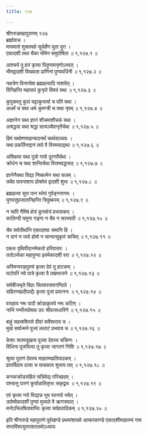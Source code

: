 ```yaml
---
title: १२७

---
```

श्रीगरुडमहापुराणम् १२७  
ब्रह्मोवाच ।  
माघमासे शुक्लपक्षे सूर्यर्क्षेण युता पुरा ।  
एकादशी तथा चैका भीमेन समुपोषिता ॥ १,१२७.१ ॥  
  
आश्चर्य तु व्रतं कृत्वा पितॄणामनृणोऽभवत् ।  
भीमद्वादशी विख्याता प्राणिनां पुण्यवर्धिनी ॥ १,१२७.२ ॥  
  
नक्षत्रेण विनाप्येषा ब्रह्महत्यादि नाशयेत् ।  
विनिहन्ति महापापं कुनृपो विषयं यथा ॥ १,१२७.३ ॥  
  
कुपुत्त्रस्तु कुलं यद्वत्कुभार्या च पतिं यथा ।  
अधर्मं च यथा धर्मः कुमन्त्री च यथा नृपम् ॥ १,१२७.४ ॥  
  
अज्ञानेन यथा ज्ञानं शौचमाशौचकं यथा ।  
अश्रद्धया यथा श्रद्धा सत्यञ्चैवानृतैर्यथा ॥ १,१२७.५ ॥  
  
हिमं यथोष्णमाहन्यादनर्थं चार्थसञ्चयः ।  
यथा प्रकर्तिनाद्दानं तपो वै विस्मयाद्यथा ॥ १,१२७.६ ॥  
  
अशिक्षया यथा पुत्रो गावो दूरगतैर्यथा ।  
क्रोधेन च यथा शान्तिर्यथा वित्तमवद्धनात् ॥ १,१२७.७ ॥  
  
ज्ञानेनैयथा विद्या निष्कामेन यथा फलम् ।  
तथैव पापनाशाय प्रोक्तेयं द्वादशी शुभा ॥ १,१२७.८ ॥  
  
ब्रह्महत्या सुरा पान स्तेयं गुर्वङ्गनागमः ।  
युगपत्तुप्रजातानिहन्ति त्रिपुष्करम् ॥ १,१२७.९ ॥  
  
न चापि नैमिषं क्षेत्रं कुरुक्षेत्रं प्रभासकम् ।  
कालिन्दी यमुना गङ्गा न चैव न सरस्वती ॥ १,१२७.१० ॥  
  
चैव सर्वतीर्थानि एकादश्याः समानि हि ।  
न दानं न जपो होमो न चान्यत्सुकृतं क्रचित् ॥ १,१२७.११ ॥  
  
एकतः पृथिवीदानमेकतो हरिवासरः ।  
ततोऽप्येका महापुण्या इयमेकादशी वरा ॥ १,१२७.१२ ॥  
  
अस्मिन्वराहपुरुषं कृत्वा देवं तु हाटकम् ।  
घटोपरि नवे पात्रे कृत्वा वै ताम्रभाजने ॥ १,१२७.१३ ॥  
  
सर्वबीजभृते विप्राः सितवस्त्रावगण्ठिते ।  
सहिरण्यप्रदीपाद्यैः कृत्वा पूजां प्रयत्ननः ॥ १,१२७.१४ ॥  
  
वराहाय नमः पादौ क्रोडाकृतये नमः कटिम् ।  
नाभिं गम्भीरघोषया उरः श्रीवत्सधारिणे ॥ १,१२७.१५ ॥  
  
बाहुं सहस्रशिरसे ग्रीवां सर्वेश्वराय च ।  
मुखं सर्वात्मने पूज्यं ललाटं प्रभवाय च ॥ १,१२७.१६ ॥  
  
केशाः शतमयूखाय पूज्या देवस्य चक्रिणः ।  
विधिना पूजयित्वा तु कृत्वा जागरणं निशि ॥ १,१२७.१७ ॥  
  
श्रुत्वा पुराणं देवस्य माहात्म्यप्रतिपादकम् ।  
प्रातर्विप्राय दत्त्वा च याचकाय शुभाय तत् ॥ १,१२७.१८ ॥  
  
कनकक्रोडसहितं सन्निवेद्य परिच्छदम् ।  
पश्चात्तु पारणं कुर्यान्नातितृप्तः सकृद्व्रतः ॥ १,१२७.१९ ॥  
  
एवं कृत्वा नरो विद्यान्न भूय स्तनपो भवेत् ।  
उपोष्यैकादशीं पुण्यां मुच्यते वै ऋणत्रयात् ।  
मनोऽभिलषितावाप्तिः कृत्वा सर्वव्रतादिकम् ॥ १,१२७.२० ॥  
  
इति श्रीगारुडे महापुराणे पूर्वखण्डे प्रथमांशाख्ये आचारकाण्डे एकादशीमाहात्म्यं नाम सप्तविंशत्युत्तरशततमोऽध्यायः